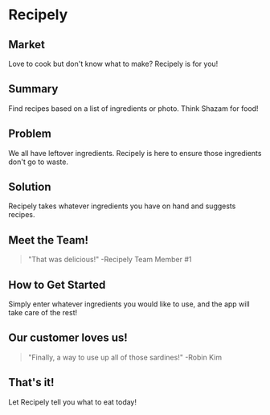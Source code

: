 # Recipely #

## Market ##
  Love to cook but don't know what to make? Recipely is for you!

## Summary ##
  Find recipes based on a list of ingredients or photo. Think Shazam for food!

## Problem ##
  We all have leftover ingredients. Recipely is here to ensure those ingredients don't go to waste.

## Solution ##
  Recipely takes whatever ingredients you have on hand and suggests recipes.

## Meet the Team! ##
  > "That was delicious!" -Recipely Team Member #1

## How to Get Started ##
  Simply enter whatever ingredients you would like to use, and the app will take care of the rest!

## Our customer loves us! ##
  > "Finally, a way to use up all of those sardines!" -Robin Kim

## That's it! ##
  Let Recipely tell you what to eat today!
